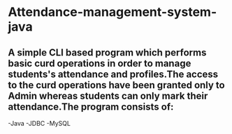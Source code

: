 # Attendance-management-system-java
## A simple CLI based program which performs basic curd operations in order to manage students's attendance and profiles.The access to the curd operations have been granted only to Admin whereas students can only mark their attendance.The program consists of: 
-Java
-JDBC
-MySQL
